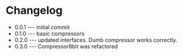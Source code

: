 # Changelog

* 0.0.1 --- initial commit
* 0.1.0 --- basic compressors
* 0.2.0 --- updated interfaces. Dumb compressor works correctly.
* 0.3.0 --- Compressor8bit was refactored
